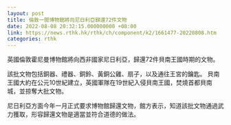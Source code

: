 ```yaml
---
layout: post
title: 倫敦一間博物館將向尼日利亞歸還72件文物
date: 2022-08-08 20:32:15.000000000 +08:00
link: https://news.rthk.hk/rthk/ch/component/k2/1661477-20220808.htm
categories: rthk
---
```


英國倫敦霍尼曼博物館將向西非國家尼日利亞，歸還72件貝南王國時期的文物。

該批文物包括銅器、禮器、銅鈴、黃銅公雞、扇子，以及通往王宮的鑰匙。
貝南王國大約在公元10世紀建立，英國軍隊在19世紀入侵貝南王國，焚燒首都貝南城，並掠奪大批文物。

尼日利亞方面今年一月正式要求博物館歸還文物，館方表示，知道該批文物通過武力獲取，形容歸還文物是適當並符合道德的做法。
